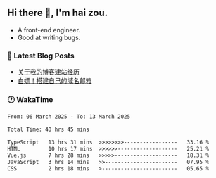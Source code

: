 ## Hi there 👋, I'm hai zou.

- A front-end engineer.
- Good at writing bugs.

### 📖 Latest Blog Posts
<!-- BLOG-POST-LIST:START -->
- [关于我的博客建站经历](https://www.izou.top/2025/01/blog-site-build/)
- [白嫖！搭建自己的域名邮箱](https://www.izou.top/2025/01/domain-mail/)
<!-- BLOG-POST-LIST:END -->

### 🕐 WakaTime
<!--START_SECTION:waka-->

```txt
From: 06 March 2025 - To: 13 March 2025

Total Time: 40 hrs 45 mins

TypeScript   13 hrs 31 mins  >>>>>>>>-----------------   33.16 %
HTML         10 hrs 17 mins  >>>>>>-------------------   25.21 %
Vue.js       7 hrs 28 mins   >>>>>--------------------   18.31 %
JavaScript   3 hrs 14 mins   >>-----------------------   07.95 %
CSS          2 hrs 18 mins   >------------------------   05.65 %
```

<!--END_SECTION:waka-->
